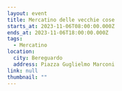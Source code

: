 ```yaml
---
layout: event
title: Mercatino delle vecchie cose
starts_at: 2023-11-06T08:00:00.000Z
ends_at: 2023-11-06T18:00:00.000Z
tags:
  - Mercatino
location:
  city: Bereguardo
  address: Piazza Guglielmo Marconi
link: null
thumbnail: ""
---
```

